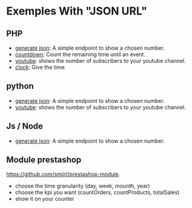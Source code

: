 # Exemples With "JSON URL"

## PHP

- [generate json](/samples/php/basic_json): A simple endpoint to show a chosen number.
- [countdown](/samples/php/countdown): Count the remaining time until an event.
- [youtube](/samples/php/youtube): shows the number of subscribers to your youtube channel. 
- [clock](/samples/php/clock): Give the time.

## python
- [generate json](/samples/python/basic_json): A simple endpoint to show a chosen number.
- [youtube](/samples/python/youtube): shows the number of subscribers to your youtube channel.  

## Js / Node

- [generate json](/samples/js/basic_json): A simple endpoint to show a chosen number. 


## Module prestashop
https://github.com/smiirl/prestashop-module.
 - choose the time granularity (day, week, mounth, year)
 - choose the kpi you want (countOrders, countProducts, totalSales)
 - show it on your counter



